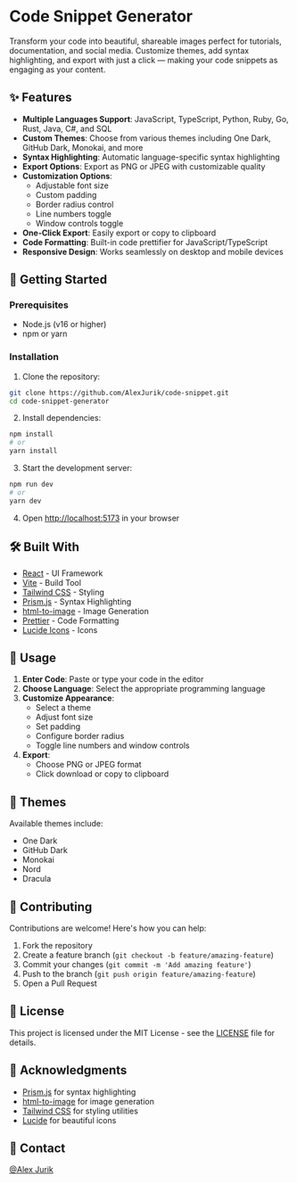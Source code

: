 # Code Snippet Generator

Transform your code into beautiful, shareable images perfect for tutorials, documentation, and social media. Customize themes, add syntax highlighting, and export with just a click — making your code snippets as engaging as your content.

## ✨ Features

- **Multiple Languages Support**: JavaScript, TypeScript, Python, Ruby, Go, Rust, Java, C#, and SQL
- **Custom Themes**: Choose from various themes including One Dark, GitHub Dark, Monokai, and more
- **Syntax Highlighting**: Automatic language-specific syntax highlighting
- **Export Options**: Export as PNG or JPEG with customizable quality
- **Customization Options**:
  - Adjustable font size
  - Custom padding
  - Border radius control
  - Line numbers toggle
  - Window controls toggle
- **One-Click Export**: Easily export or copy to clipboard
- **Code Formatting**: Built-in code prettifier for JavaScript/TypeScript
- **Responsive Design**: Works seamlessly on desktop and mobile devices

## 🚀 Getting Started

### Prerequisites

- Node.js (v16 or higher)
- npm or yarn

### Installation

1. Clone the repository:

```bash
git clone https://github.com/AlexJurik/code-snippet.git
cd code-snippet-generator
```

2. Install dependencies:

```bash
npm install
# or
yarn install
```

3. Start the development server:

```bash
npm run dev
# or
yarn dev
```

4. Open [http://localhost:5173](http://localhost:5173) in your browser

## 🛠️ Built With

- [React](https://reactjs.org/) - UI Framework
- [Vite](https://vitejs.dev/) - Build Tool
- [Tailwind CSS](https://tailwindcss.com/) - Styling
- [Prism.js](https://prismjs.com/) - Syntax Highlighting
- [html-to-image](https://github.com/bubkoo/html-to-image) - Image Generation
- [Prettier](https://prettier.io/) - Code Formatting
- [Lucide Icons](https://lucide.dev/) - Icons

## 📝 Usage

1. **Enter Code**: Paste or type your code in the editor
2. **Choose Language**: Select the appropriate programming language
3. **Customize Appearance**:
   - Select a theme
   - Adjust font size
   - Set padding
   - Configure border radius
   - Toggle line numbers and window controls
4. **Export**:
   - Choose PNG or JPEG format
   - Click download or copy to clipboard

## 🎨 Themes

Available themes include:

- One Dark
- GitHub Dark
- Monokai
- Nord
- Dracula

## 🤝 Contributing

Contributions are welcome! Here's how you can help:

1. Fork the repository
2. Create a feature branch (`git checkout -b feature/amazing-feature`)
3. Commit your changes (`git commit -m 'Add amazing feature'`)
4. Push to the branch (`git push origin feature/amazing-feature`)
5. Open a Pull Request

## 📜 License

This project is licensed under the MIT License - see the [LICENSE](LICENSE) file for details.

## 🙏 Acknowledgments

- [Prism.js](https://prismjs.com/) for syntax highlighting
- [html-to-image](https://github.com/bubkoo/html-to-image) for image generation
- [Tailwind CSS](https://tailwindcss.com/) for styling utilities
- [Lucide](https://lucide.dev/) for beautiful icons

## 📧 Contact

[@Alex Jurik](https://bento.me/alex-jurik)
